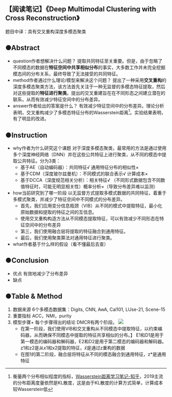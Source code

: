 ## 【阅读笔记】《Deep Multimodal Clustering with Cross Reconstruction》
题目中译：具有交叉重构深度多模态聚类

## ●Abstract

-   question作者想解决什么问题？
提取共同特征至关重要。但是，由于忽略了不同模态的数据在**特征空间中共享相似分布**的事实，大多数工作并未完全挖掘模态间的分布关系，最终导致了无法接受的共同特征。
-   method作者通过什么理论/模型来解决这个问题？
    提出了一种采用**交叉重构**的深度多模态聚类方法，该方法首先关注于一种无监督的多模态特征提取，然后对这些提取的**特征进行聚类**。提出的交叉重建旨在在不同形态之间建立潜在的联系，从而有效减少特征空间中的分布差异。
-   answer作者给出的答案是什么？
    有效减少特征空间中的分布差异。理论分析表明，交叉重构减少了多模态特征分布的Wasserstein距离[^1]。实验结果表明，有了明显的改进。
    [^1]:衡量两个分布相似程度的指标，[Wasserstein距离学习笔记-知乎](https://zhuanlan.zhihu.com/p/84617531)，2019主流的分布距离度量依然是KL散度，这是由于KL散度的计算方式简单，计算成本较Wasserstein低

## ●Instruction

-   why作者为什么研究这个课题
对于深度多模态聚类，最常用的方法是通过使用多个深度神经网络（DNN）并在这些公共特征上进行聚类，从不同的模态中提取公共特征。分为3类：
	- 基于AE（自动编码器）：共同特征√ 通用特征分布的相似性×
	- 基于CDM（深度玻尔兹曼机）：不同模式的联合表示√ 计算成本×
	- 基于DCCA（深度规范相关分析）：相关特征√ （不同形式数据包含不同数值特征时，可能无明显相关性）概率分析×（导致分布差异难以监测）
-   how当前研究到了哪一阶段
    以无监督方式提取多模式数据的共同特征，着重于多模式聚类，并减少了特征空间中不同模式的分布差异。
    - 首先，我们应用变分信息瓶颈（VIB）从不同的模式中提取特征，最小化原始数据和提取的特征之间的互信息。
    - 使用交叉重构构造方法从不同模态提取特征，可以有效减少不同形态在特征空间中的分布差异
    - 第三，我们使用融合层将提取的特征融合到通用特征。
    - 最后，我们使用聚类算法对通用特征进行聚类。
-   what作者基于什么样的假设（看不懂最后去查）
    

## ●Conclusion

-   优点
    有效地减少了分布差异
-   缺点
    

## ●Table & Method

 1.   数据来源
    6个多模态数据集：Digits, CNN, AwA, Cal101, LUse-21, Scene-15
 2.   重要指标
    ACC，NMI，purity
 3.   模型步骤+ 每个步骤得出的结论
DMCR有两个阶段。
![](https://media.springernature.com/original/springer-static/image/chp%3A10.1007%2F978-3-030-47426-3_24/MediaObjects/492449_1_En_24_Fig1_HTML.png)
		- 在第一阶段，我们使用VIB和交叉重构从不同模态中提取特征，以约束编码器，从而确保不同模态中提取的特征共享相似的分布。】
		E1和D1是用于第一模态的编码器和解码器，E2和D2是用于第二模态的编码器和解码器。 z1和z2是从x1和x2提取的特征，$\widehat{x}$是通过z重构的数据
		- 在图1的第二阶段，融合层将特征从不同的模态融合到通用特征，z*是通用特征




